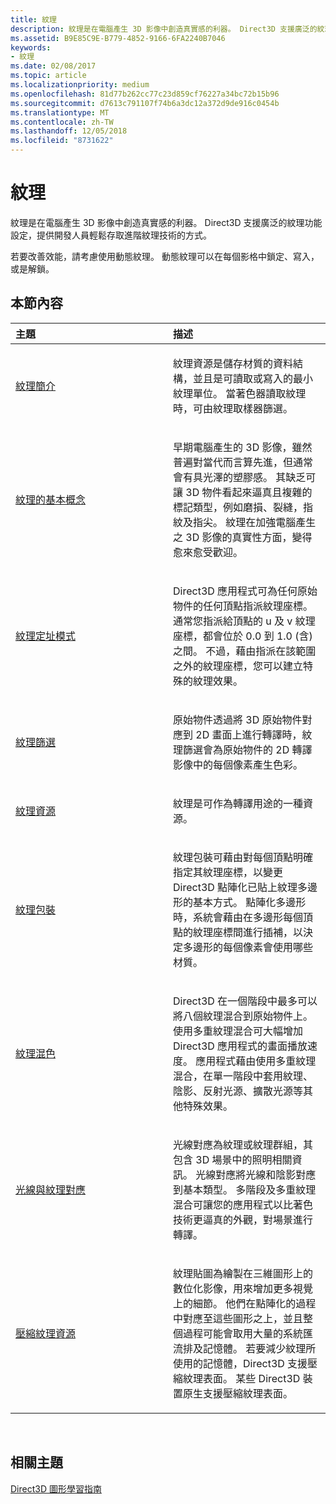 ```yaml
---
title: 紋理
description: 紋理是在電腦產生 3D 影像中創造真實感的利器。 Direct3D 支援廣泛的紋理功能設定，提供開發人員輕鬆存取進階紋理技術的方式。
ms.assetid: B9E85C9E-B779-4852-9166-6FA2240B7046
keywords:
- 紋理
ms.date: 02/08/2017
ms.topic: article
ms.localizationpriority: medium
ms.openlocfilehash: 81d77b262cc77c23d859cf76227a34bc72b15b96
ms.sourcegitcommit: d7613c791107f74b6a3dc12a372d9de916c0454b
ms.translationtype: MT
ms.contentlocale: zh-TW
ms.lasthandoff: 12/05/2018
ms.locfileid: "8731622"
---
```

# <a name="textures"></a>紋理


紋理是在電腦產生 3D 影像中創造真實感的利器。 Direct3D 支援廣泛的紋理功能設定，提供開發人員輕鬆存取進階紋理技術的方式。

若要改善效能，請考慮使用動態紋理。 動態紋理可以在每個影格中鎖定、寫入，或是解鎖。

## <a name="span-idin-this-sectionspanin-this-section"></a><span id="in-this-section"></span>本節內容


<table>
<colgroup>
<col width="50%" />
<col width="50%" />
</colgroup>
<thead>
<tr class="header">
<th align="left">主題</th>
<th align="left">描述</th>
</tr>
</thead>
<tbody>
<tr class="odd">
<td align="left"><p><a href="introduction-to-textures.md">紋理簡介</a></p></td>
<td align="left"><p>紋理資源是儲存材質的資料結構，並且是可讀取或寫入的最小紋理單位。 當著色器讀取紋理時，可由紋理取樣器篩選。</p></td>
</tr>
<tr class="even">
<td align="left"><p><a href="basic-texturing-concepts.md">紋理的基本概念</a></p></td>
<td align="left"><p>早期電腦產生的 3D 影像，雖然普遍對當代而言算先進，但通常會有具光澤的塑膠感。 其缺乏可讓 3D 物件看起來逼真且複雜的標記類型，例如磨損、裂縫，指紋及指尖。 紋理在加強電腦產生之 3D 影像的真實性方面，變得愈來愈受歡迎。</p></td>
</tr>
<tr class="odd">
<td align="left"><p><a href="texture-addressing-modes.md">紋理定址模式</a></p></td>
<td align="left"><p>Direct3D 應用程式可為任何原始物件的任何頂點指派紋理座標。 通常您指派給頂點的 u 及 v 紋理座標，都會位於 0.0 到 1.0 (含) 之間。 不過，藉由指派在該範圍之外的紋理座標，您可以建立特殊的紋理效果。</p></td>
</tr>
<tr class="even">
<td align="left"><p><a href="texture-filtering.md">紋理篩選</a></p></td>
<td align="left"><p>原始物件透過將 3D 原始物件對應到 2D 畫面上進行轉譯時，紋理篩選會為原始物件的 2D 轉譯影像中的每個像素產生色彩。</p></td>
</tr>
<tr class="odd">
<td align="left"><p><a href="texture-resources.md">紋理資源</a></p></td>
<td align="left"><p>紋理是可作為轉譯用途的一種資源。</p></td>
</tr>
<tr class="even">
<td align="left"><p><a href="texture-wrapping.md">紋理包裝</a></p></td>
<td align="left"><p>紋理包裝可藉由對每個頂點明確指定其紋理座標，以變更 Direct3D 點陣化已貼上紋理多邊形的基本方式。 點陣化多邊形時，系統會藉由在多邊形每個頂點的紋理座標間進行插補，以決定多邊形的每個像素會使用哪些材質。</p></td>
</tr>
<tr class="odd">
<td align="left"><p><a href="texture-blending.md">紋理混色</a></p></td>
<td align="left"><p>Direct3D 在一個階段中最多可以將八個紋理混合到原始物件上。 使用多重紋理混合可大幅增加 Direct3D 應用程式的畫面播放速度。 應用程式藉由使用多重紋理混合，在單一階段中套用紋理、陰影、反射光源、擴散光源等其他特殊效果。</p></td>
</tr>
<tr class="even">
<td align="left"><p><a href="light-mapping-with-textures.md">光線與紋理對應</a></p></td>
<td align="left"><p>光線對應為紋理或紋理群組，其包含 3D 場景中的照明相關資訊。 光線對應將光線和陰影對應到基本類型。 多階段及多重紋理混合可讓您的應用程式以比著色技術更逼真的外觀，對場景進行轉譯。</p></td>
</tr>
<tr class="odd">
<td align="left"><p><a href="compressed-texture-resources.md">壓縮紋理資源</a></p></td>
<td align="left"><p>紋理貼圖為繪製在三維圖形上的數位化影像，用來增加更多視覺上的細節。 他們在點陣化的過程中對應至這些圖形之上，並且整個過程可能會取用大量的系統匯流排及記憶體。 若要減少紋理所使用的記憶體，Direct3D 支援壓縮紋理表面。 某些 Direct3D 裝置原生支援壓縮紋理表面。</p></td>
</tr>
</tbody>
</table>

 

## <a name="span-idrelated-topicsspanrelated-topics"></a><span id="related-topics"></span>相關主題


[Direct3D 圖形學習指南](index.md)

 

 




